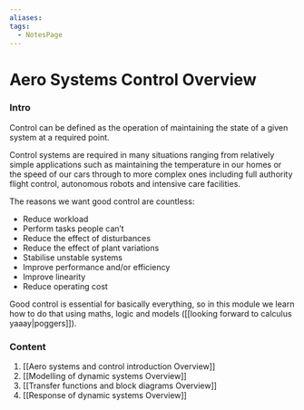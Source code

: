 ```yaml
---
aliases: 
tags:
  - NotesPage
---
```


# Aero Systems Control Overview

### Intro

Control can be defined as the operation of maintaining the state of a given system at a required point.

Control systems are required in many situations ranging from relatively simple applications such as maintaining the temperature in our homes or the speed of our cars through to more complex ones including full authority flight control, autonomous robots and intensive care facilities.

The reasons we want good control are countless:
- Reduce workload
- Perform tasks people can’t
- Reduce the effect of disturbances
- Reduce the effect of plant variations
- Stabilise unstable systems
- Improve performance and/or efficiency
- Improve linearity
- Reduce operating cost

Good control is essential for basically everything, so in this module we learn how to do that using maths, logic and models ([[looking forward to calculus yaaay|poggers]]).

### Content
1) [[Aero systems and control introduction Overview]]
2) [[Modelling of dynamic systems Overview]]
3) [[Transfer functions and block diagrams Overview]]
4) [[Response of dynamic systems Overview]]

